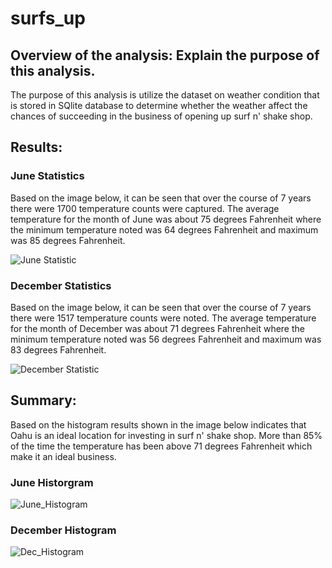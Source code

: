 # surfs_up
## Overview of the analysis: Explain the purpose of this analysis.
The purpose of this analysis is utilize the dataset on weather condition that is stored in SQlite database to determine whether the weather affect the chances of succeeding in the business of opening up surf n' shake shop. 

## Results:

### June Statistics

Based on the image below, it can be seen that over the course of  7 years there were 1700 temperature counts were captured. The average temperature for the month of June was about 75 degrees Fahrenheit where the minimum temperature noted was 64 degrees Fahrenheit and maximum was 85 degrees Fahrenheit.

![June Statistic](https://user-images.githubusercontent.com/103617509/195755577-1adaf3e5-f09c-43e6-9854-9269d77489f5.png)

### December Statistics

Based on the image below, it can be seen that over the course of  7 years there were 1517 temperature counts were noted. The average temperature for the month of December was about 71 degrees Fahrenheit where the minimum temperature noted was 56 degrees Fahrenheit and maximum was 83 degrees Fahrenheit.

![December Statistic](https://user-images.githubusercontent.com/103617509/195755576-485cedcd-18d3-4a59-8b83-b8f2495d8855.png)
    
## Summary:
Based on the histogram results shown in the image below indicates that Oahu is an ideal location for investing in surf n' shake shop. More than 85% of the time the temperature has been above 71 degrees Fahrenheit which make it an ideal business.

### June Historgram 

![June_Histogram](https://user-images.githubusercontent.com/103617509/195752169-618b7c1f-ebca-4b9c-a21d-e1e71d81c05e.png)

### December Histogram

![Dec_Histogram](https://user-images.githubusercontent.com/103617509/195755264-43dd414e-dd32-4422-b44b-206dc7ec6d44.png)

